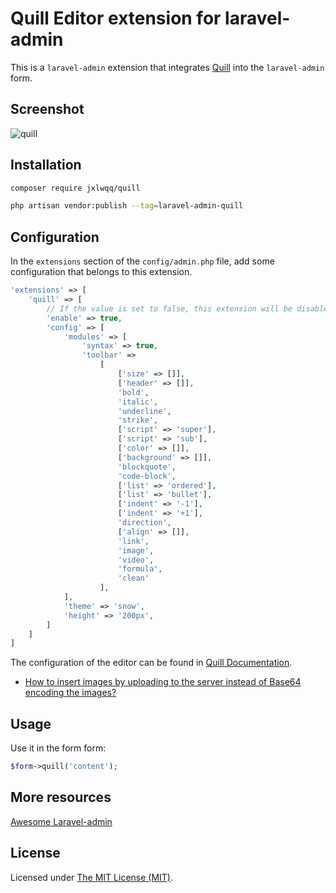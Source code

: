 # Quill Editor extension for laravel-admin


This is a `laravel-admin` extension that integrates [Quill](https://github.com/quilljs/quill) into the `laravel-admin` form.
## Screenshot

<img alt="quill" src="https://user-images.githubusercontent.com/2421068/48820356-89a1f900-ed8f-11e8-864c-5804347fb02e.png">

## Installation

```bash
composer require jxlwqq/quill

php artisan vendor:publish --tag=laravel-admin-quill
```

## Configuration

In the `extensions` section of the `config/admin.php` file, add some configuration that belongs to this extension.
```php
'extensions' => [
    'quill' => [
        // If the value is set to false, this extension will be disabled
        'enable' => true,
        'config' => [
            'modules' => [
                'syntax' => true,
                'toolbar' =>
                    [
                        ['size' => []],
                        ['header' => []],
                        'bold',
                        'italic',
                        'underline',
                        'strike',
                        ['script' => 'super'],
                        ['script' => 'sub'],
                        ['color' => []],
                        ['background' => []],
                        'blockquote',
                        'code-block',
                        ['list' => 'ordered'],
                        ['list' => 'bullet'],
                        ['indent' => '-1'],
                        ['indent' => '+1'],
                        'direction',
                        ['align' => []],
                        'link',
                        'image',
                        'video',
                        'formula',
                        'clean'
                    ],
            ],
            'theme' => 'snow',
            'height' => '200px',
        ]
    ]
]
```

The configuration of the editor can be found in [Quill Documentation](https://quilljs.com/docs/quickstart/).

* [How to insert images by uploading to the server instead of Base64 encoding the images?](https://github.com/quilljs/quill/issues/1089)

## Usage

Use it in the form form:
```php
$form->quill('content');
```

## More resources

[Awesome Laravel-admin](https://github.com/jxlwqq/awesome-laravel-admin)

License
------------
Licensed under [The MIT License (MIT)](LICENSE).
